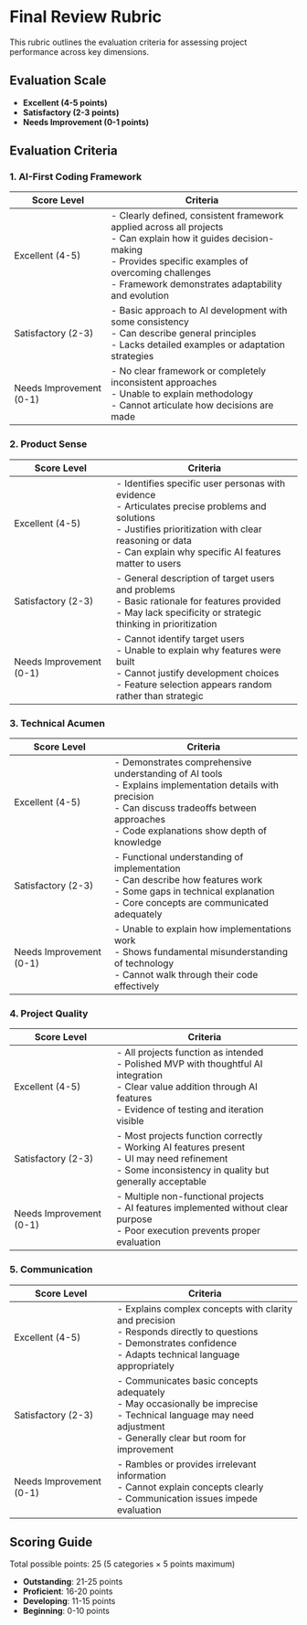 # Final Review Rubric

This rubric outlines the evaluation criteria for assessing project performance across key dimensions.

## Evaluation Scale
- **Excellent (4-5 points)**
- **Satisfactory (2-3 points)**
- **Needs Improvement (0-1 points)**

## Evaluation Criteria

### 1. AI-First Coding Framework

| Score Level | Criteria |
|-------------|----------|
| Excellent (4-5) | - Clearly defined, consistent framework applied across all projects<br>- Can explain how it guides decision-making<br>- Provides specific examples of overcoming challenges<br>- Framework demonstrates adaptability and evolution |
| Satisfactory (2-3) | - Basic approach to AI development with some consistency<br>- Can describe general principles<br>- Lacks detailed examples or adaptation strategies |
| Needs Improvement (0-1) | - No clear framework or completely inconsistent approaches<br>- Unable to explain methodology<br>- Cannot articulate how decisions are made |

### 2. Product Sense

| Score Level | Criteria |
|-------------|----------|
| Excellent (4-5) | - Identifies specific user personas with evidence<br>- Articulates precise problems and solutions<br>- Justifies prioritization with clear reasoning or data<br>- Can explain why specific AI features matter to users |
| Satisfactory (2-3) | - General description of target users and problems<br>- Basic rationale for features provided<br>- May lack specificity or strategic thinking in prioritization |
| Needs Improvement (0-1) | - Cannot identify target users<br>- Unable to explain why features were built<br>- Cannot justify development choices<br>- Feature selection appears random rather than strategic |

### 3. Technical Acumen

| Score Level | Criteria |
|-------------|----------|
| Excellent (4-5) | - Demonstrates comprehensive understanding of AI tools<br>- Explains implementation details with precision<br>- Can discuss tradeoffs between approaches<br>- Code explanations show depth of knowledge |
| Satisfactory (2-3) | - Functional understanding of implementation<br>- Can describe how features work<br>- Some gaps in technical explanation<br>- Core concepts are communicated adequately |
| Needs Improvement (0-1) | - Unable to explain how implementations work<br>- Shows fundamental misunderstanding of technology<br>- Cannot walk through their code effectively |

### 4. Project Quality

| Score Level | Criteria |
|-------------|----------|
| Excellent (4-5) | - All projects function as intended<br>- Polished MVP with thoughtful AI integration<br>- Clear value addition through AI features<br>- Evidence of testing and iteration visible |
| Satisfactory (2-3) | - Most projects function correctly<br>- Working AI features present<br>- UI may need refinement<br>- Some inconsistency in quality but generally acceptable |
| Needs Improvement (0-1) | - Multiple non-functional projects<br>- AI features implemented without clear purpose<br>- Poor execution prevents proper evaluation |

### 5. Communication

| Score Level | Criteria |
|-------------|----------|
| Excellent (4-5) | - Explains complex concepts with clarity and precision<br>- Responds directly to questions<br>- Demonstrates confidence<br>- Adapts technical language appropriately |
| Satisfactory (2-3) | - Communicates basic concepts adequately<br>- May occasionally be imprecise<br>- Technical language may need adjustment<br>- Generally clear but room for improvement |
| Needs Improvement (0-1) | - Rambles or provides irrelevant information<br>- Cannot explain concepts clearly<br>- Communication issues impede evaluation |

## Scoring Guide

Total possible points: 25 (5 categories × 5 points maximum)

- **Outstanding**: 21-25 points
- **Proficient**: 16-20 points
- **Developing**: 11-15 points
- **Beginning**: 0-10 points 